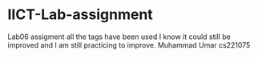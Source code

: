 # IICT-Lab-assignment
Lab06 assigment all the tags have been used I know it could still be improved and I am still practicing to improve.
Muhammad Umar
cs221075
